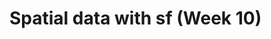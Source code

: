 <!-- Generated automatically from syllabus.yml. Do not edit by hand -->
# Spatial data with sf (Week 10)






